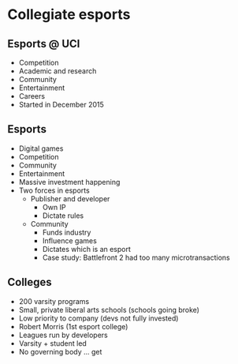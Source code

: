 # Collegiate esports

## Esports @ UCI

- Competition
- Academic and research
- Community
- Entertainment
- Careers
- Started in December 2015

## Esports

- Digital games
- Competition
- Community
- Entertainment
- Massive investment happening
- Two forces in esports
    - Publisher and developer
        - Own IP
        - Dictate rules
    - Community
        - Funds industry
        - Influence games
        - Dictates which is an esport
        - Case study: Battlefront 2 had too many microtransactions

## Colleges

- 200 varsity programs
- Small, private liberal arts schools (schools going broke)
- Low priority to company (devs not fully invested)
- Robert Morris (1st esport college)
- Leagues run by developers
- Varsity + student led
- No governing body ... get